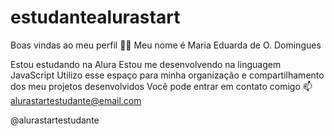 # estudantealurastart
Boas vindas ao meu perfil 💙💙
Meu nome é Maria Eduarda de O. Domingues

Estou estudando na Alura
Estou me desenvolvendo na linguagem JavaScript
Utilizo esse espaço para minha organização e compartilhamento dos meu projetos desenvolvidos
Você pode entrar em contato comigo 📫
alurastartestudante@email.com

@alurastartestudante
